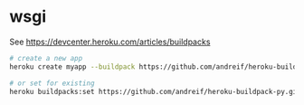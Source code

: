 # wsgi

See https://devcenter.heroku.com/articles/buildpacks
```sh
# create a new app
heroku create myapp --buildpack https://github.com/andreif/heroku-buildpack-py.git

# or set for existing
heroku buildpacks:set https://github.com/andreif/heroku-buildpack-py.git -a myapp
```
